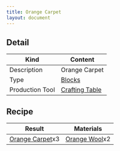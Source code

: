 ```yaml
---
title: Orange Carpet
layout: document
---
```

## Detail

|Kind|Content|
|---|---|
|Description|Orange Carpet|
|Type|[Blocks](Blocks)|
|Production Tool|[Crafting Table](Crafting_Table)|

## Recipe

|Result|Materials|
|---|---|
|[Orange Carpet](Orange_Carpet)x3|[Orange Wool](Orange_Wool)x2|

